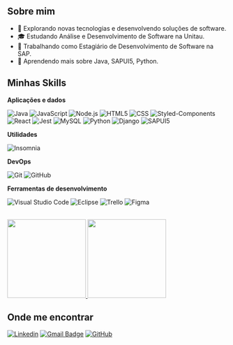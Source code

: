 ## Sobre mim

- 🤔 Explorando novas tecnologias e desenvolvendo soluções de software.
- 🎓 Estudando Análise e Desenvolvimento de Software na Unitau.
- 💼 Trabalhando como Estagiário de Desenvolvimento de Software na SAP.
- 🌱 Aprendendo mais sobre Java, SAPUI5, Python.

## Minhas Skills

**Aplicações e dados**

![Java](https://img.shields.io/badge/Java-ED8B00?style=for-the-badge&logo=java&logoColor=white)
![JavaScript](https://img.shields.io/badge/JavaScript-323330?style=for-the-badge&logo=javascript&logoColor=F7DF1E)
![Node.js](https://img.shields.io/badge/Node.js-43853D?style=for-the-badge&logo=node.js&logoColor=white)
![HTML5](https://img.shields.io/badge/HTML5-E34F26?style=for-the-badge&logo=html5&logoColor=white)
![CSS](https://img.shields.io/badge/CSS-1572B6?style=for-the-badge&logo=css3&logoColor=white)
![Styled-Components](https://img.shields.io/badge/styled--components-DB7093?style=for-the-badge&logo=styled-components&logoColor=white)
![React](https://img.shields.io/badge/React-20232A?style=for-the-badge&logo=react&logoColor=61DAFB)
![Jest](https://img.shields.io/badge/-Jest-333333?style=for-the-badge&logo=jest)
![MySQL](https://img.shields.io/badge/MySQL-00000F?style=for-the-badge&logo=mysql&logoColor=white)
![Python](https://img.shields.io/badge/Python-14354C?style=for-the-badge&logo=python&logoColor=white)
![Django](https://img.shields.io/badge/Django-092E20?style=for-the-badge&logo=django&logoColor=white)
![SAPUI5](https://img.shields.io/badge/SAPUI5-0FAAFF?style=for-the-badge&logo=sap&logoColor=white)


**Utilidades**

![Insomnia](https://img.shields.io/badge/-Insomnia-333333?style=flat&logo=insomnia)

**DevOps**

![Git](https://img.shields.io/badge/-Git-333333?style=flat&logo=git)
![GitHub](https://img.shields.io/badge/-GitHub-333333?style=flat&logo=github)

**Ferramentas de desenvolvimento**

![Visual Studio Code](https://img.shields.io/badge/-Visual%20Studio%20Code-333333?style=flat&logo=visual-studio-code&logoColor=007ACC)
![Eclipse](https://img.shields.io/badge/-Eclipse-333333?style=flat&logo=eclipse-ide&logoColor=2C2255)
![Trello](https://img.shields.io/badge/-Trello-333333?style=flat&logo=trello&logoColor=007ACC)
![Figma](https://img.shields.io/badge/-Figma-333333?style=flat&logo=figma&logoColor=007ACC)

<br/>

<a href="https://github.com/jefitlopes" title="Perfil do Jefit">
  <img loading="lazy" height="180em" src="https://github-readme-stats.vercel.app/api/top-langs/?username=jefitlopes&layout=compact&langs_count=7&theme=tokyonight"/>
  <img loading="lazy" height="180em" src="https://github-readme-stats.vercel.app/api?username=jefitlopes&theme=tokyonight&show_icons=true" />
</a>

## Onde me encontrar

[![Linkedin](https://img.shields.io/badge/-jefitlopes-blue?style=flat-square&logo=Linkedin&logoColor=white&link=LINK-DO-SEU-LINKEDIN)](https://www.linkedin.com/in/jefitlopes/)
[![Gmail Badge](https://img.shields.io/badge/-jefitlopes@jefitlopes.com-006bed?style=flat-square&logo=Gmail&logoColor=white&link=mailto:SEU-EMAIL)](mailto:jefitlopes@jefitlopes.com)
[![GitHub](https://img.shields.io/github/followers/jefitlopes?label=follow&style=social)](https://github.com/jefitlopes)
